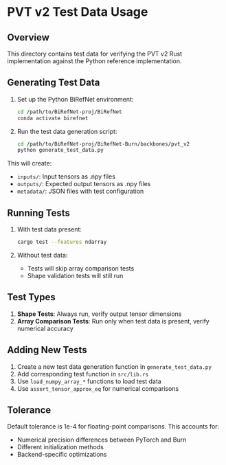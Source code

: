 # PVT v2 Test Data Usage

## Overview

This directory contains test data for verifying the PVT v2 Rust implementation against the Python reference implementation.

## Generating Test Data

1. Set up the Python BiRefNet environment:
   ```bash
   cd /path/to/BiRefNet-proj/BiRefNet
   conda activate birefnet
   ```

2. Run the test data generation script:
   ```bash
   cd /path/to/BiRefNet-proj/BiRefNet-Burn/backbones/pvt_v2
   python generate_test_data.py
   ```

This will create:

- `inputs/`: Input tensors as .npy files
- `outputs/`: Expected output tensors as .npy files
- `metadata/`: JSON files with test configuration

## Running Tests

1. With test data present:
   ```bash
   cargo test --features ndarray
   ```

2. Without test data:
    - Tests will skip array comparison tests
    - Shape validation tests will still run

## Test Types

1. **Shape Tests**: Always run, verify output tensor dimensions
2. **Array Comparison Tests**: Run only when test data is present, verify numerical accuracy

## Adding New Tests

1. Create a new test data generation function in `generate_test_data.py`
2. Add corresponding test function in `src/lib.rs`
3. Use `load_numpy_array_*` functions to load test data
4. Use `assert_tensor_approx_eq` for numerical comparisons

## Tolerance

Default tolerance is 1e-4 for floating-point comparisons. This accounts for:

- Numerical precision differences between PyTorch and Burn
- Different initialization methods
- Backend-specific optimizations